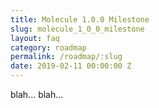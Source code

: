 ```yaml
---
title: Molecule 1.0.0 Milestone
slug: molecule_1_0_0_milestone
layout: faq
category: roadmap
permalink: /roadmap/:slug
date: 2019-02-11 00:00:00 Z
---
```

blah... blah...

